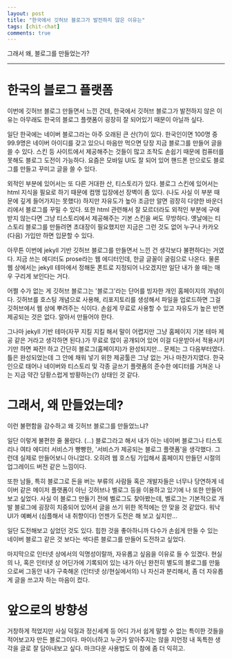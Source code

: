 ```yaml
---
layout: post
title: "한국에서 깃허브 블로그가 발전하지 않은 이유는"
tags: [chit-chat]
comments: true
---
```


그래서 왜, 블로그를 만들었는가?

---

# 한국의 블로그 플랫폼

이번에 깃허브 블로그 만들면서 느낀 건데, 한국에서 깃허브 블로그가 발전하지 않은 이유는 아무래도 한국의 블로그 플랫폼이 굉장히 잘 되어있기 때문이 아닐까 싶다. 

일단 한국에는 네이버 블로그라는 아주 오래된 큰 산(?)이 있다. 한국인이면 100명 중 99.9명은 네이버 아이디를 갖고 있으니 마음만 먹으면 당장 지금 블로그를 만들어 글을 쓸 수 있다. 스킨 등 사이트에서 제공해주는 것들이 많고 조작도 손쉽기 때문에 컴퓨터를 못해도 블로그 도전이 가능하다. 요즘은 모바일 UI도 잘 되어 있어 핸드폰 만으로도 블로그를 만들고 꾸미고 글을 쓸 수 있다.

외적인 부분에 있어서는 또 다른 거대한 산, 티스토리가 있다. 블로그 스킨에 있어서는 html 지식을 필요로 하기 때문에 컴맹 입장에선 장벽이 좀 있다. (나도 사실 이 부분 때문에 깊게 들어가지는 못했다) 하지만 자유도가 높아 조금만 알면 굉장히 다양한 바운더리에서 블로그를 꾸밀 수 있다. 또한 html 관련해서 잘 모르더라도 외적인 부분에 구애받지 않는다면 그냥 티스토리에서 제공해주는 기본 스킨을 써도 무방하다. 옛날에는 티스토리 블로그를 만들려면 초대장이 필요했지만 지금은 그런 것도 없어 누구나 카카오(다음) 가입만 하면 입문할 수 있다.

아무튼 이번에 jekyll 기반 깃허브 블로그를 만들면서 느낀 건 생각보다 불편하다는 거였다. 지금 쓰는 에디터도 prose라는 웹 에디터인데, 한글 글꼴이 굴림으로 나온다. 물론 웹 상에서는 jekyll 테마에서 정해둔 폰트로 지정되어 나오겠지만 일단 내가 쓸 때는 매우 구리게 보인다는 거다. 

어쩔 수가 없는 게 깃허브 블로그는 '블로그'라는 단어를 빙자한 개인 홈페이지의 개념이다. 깃허브를 호스팅 개념으로 사용해, 리포지토리를 생성해서 파일을 업로드하면 그걸 깃허브에서 웹 상에 뿌려주는 식이다. 손쉽게 무료로 사용할 수 있고 자유도가 높은 반면 제공되는 것은 없다. 알아서 만들어야 한다. 

그나마 jekyll 기반 테마(자꾸 지킬 지킬 해서 말이 어렵지만 그냥 홈페이지 기본 테마 제공 같은 거라고 생각하면 된다.)가 무료로 많이 공개되어 있어 이걸 다운받아서 적용시키기만 하면 짜잔! 하고 간단히 블로그(홈페이지)가 완성되지만... 문제는 그 다음부터였다. 틀은 완성되었는데 그 안에 채워 넣기 위한 제공툴은 그냥 없는 거나 마찬가지였다. 한국인으로 태어나 네이버와 티스토리 및 각종 글쓰기 플랫폼의 준수한 에디터를 거쳐온 나는 지금 약간 당황스럽게 방황하는(?) 상태인 것 같다.

# 그래서, 왜 만들었는데?

이런 불편함을 감수하고 왜 깃허브 블로그를 만들었느냐?

일단 이렇게 불편한 줄 몰랐다. (...) 블로그라고 해서 내가 아는 네이버 블로그나 티스토리나 여타 에디터 서비스가 빵빵한, '서비스가 제공되는 블로그 플랫폼'을 생각했다. 그런데 실제로 만들어보니 아니었다. 오히려 웹 호스팅 가입해서 홈페이지 만들던 시절의 업그레이드 버전 같은 느낌이다.

또한 남들, 특히 블로그로 돈을 버는 부류의 사람들 혹은 개발자들은 너무나 당연하게 네이버 같은 메이저 플랫폼이 아닌 깃허브나 벨로그 등을 이용하고 있기에 나 또한 만들어보고 싶었다. 사실 이 블로그 만들기 전에 벨로그도 찾아봤는데, 벨로그는 기본적으로 개발 블로그에 굉장히 치중되어 있어서 글을 쓰기 위한 목적에는 안 맞을 것 같았다. 워낙 UI가 예뻐서 (심플해서 내 취향이다) 언젠가 도전은 해 보고 싶지만...

일단 도전해보고 싶었던 것도 있다. 힙한 것을 좋아하니까 다수가 손쉽게 만들 수 있는 네이버 블로그 같은 것 보다는 색다른 블로그를 만들어 도전하고 싶었다.

마지막으로 인터넷 상에서의 익명성이랄까, 자유롭고 싶음을 이유로 들 수 있겠다. 현실의 나, 혹은 인터넷 상 어딘가에 기록되어 있는 내가 아닌 완전히 별도의 블로그를 만듦으로써 그동안 내가 구축해온 (인터넷 상/현실에서의) 나 자신과 분리해서, 좀 더 자유롭게 글을 쓰고자 하는 마음이 컸다.

# 앞으로의 방향성

거창하게 적었지만 사실 덕질과 정신세계 등 어디 가서 쉽게 말할 수 없는 특이한 것들을 적어보고자 만든 블로그이다. 마이너하고 누군가 알아주지는 않을 지언정 내 독특한 생각을 글로 잘 담아내보고 싶다. 마크다운 사용법도 이 참에 좀 더 익히고.

